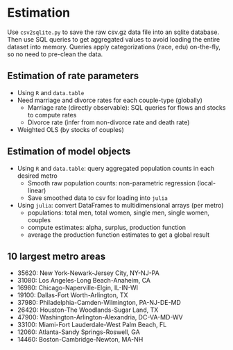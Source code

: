 # Estimation

Use `csv2sqlite.py` to save the raw csv.gz data file into an sqlite database.
Then use SQL queries to get aggregated values to avoid loading the entire dataset into memory.
Queries apply categorizations (race, edu) on-the-fly, so no need to pre-clean the data.

## Estimation of rate parameters

* Using `R` and `data.table`
* Need marriage and divorce rates for each couple-type (globally)
	* Marriage rate (directly observable): SQL queries for flows and stocks to compute rates
	* Divorce rate (infer from non-divorce rate and death rate)
* Weighted OLS (by stocks of couples)

## Estimation of model objects

* Using `R` and `data.table`: query aggregated population counts in each desired metro
	* Smooth raw population counts: non-parametric regression (local-linear)
	* Save smoothed data to csv for loading into `julia`
* Using `julia`: convert DataFrames to multidimensional arrays (per metro)
	* populations: total men, total women, single men, single women, couples
	* compute estimates: alpha, surplus, production function
	* average the production function estimates to get a global result

## 10 largest metro areas

* 35620: New York-Newark-Jersey City, NY-NJ-PA
* 31080: Los Angeles-Long Beach-Anaheim, CA
* 16980: Chicago-Naperville-Elgin, IL-IN-WI
* 19100: Dallas-Fort Worth-Arlington, TX
* 37980: Philadelphia-Camden-Wilmington, PA-NJ-DE-MD
* 26420: Houston-The Woodlands-Sugar Land, TX
* 47900: Washington-Arlington-Alexandria, DC-VA-MD-WV
* 33100: Miami-Fort Lauderdale-West Palm Beach, FL
* 12060: Atlanta-Sandy Springs-Roswell, GA
* 14460: Boston-Cambridge-Newton, MA-NH
